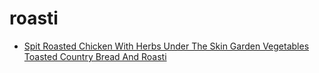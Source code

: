 # roasti

 * [Spit Roasted Chicken With Herbs Under The Skin Garden Vegetables Toasted Country Bread And Roasti](../../index/s/spit-roasted-chicken-with-herbs-under-the-skin-garden-vegetables-toasted-country-bread-and-roasti-105878.json)
